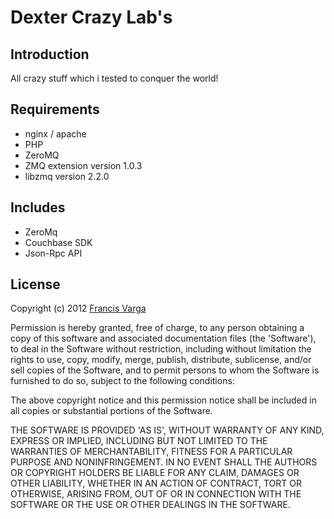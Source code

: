 # Dexter Crazy Lab's

## Introduction

All crazy stuff which i tested to conquer the world!

## Requirements

- nginx / apache
- PHP
- ZeroMQ
 - ZMQ extension version	1.0.3   
 - libzmq version	2.2.0

## Includes
- ZeroMq
- Couchbase SDK
- Json-Rpc API

## License
Copyright (c) 2012 [Francis Varga](http://varga-multimedia.com)

Permission is hereby granted, free of charge, to any person obtaining a copy of this software and associated documentation files (the 'Software'), to deal in the Software without restriction, including without limitation the rights to use, copy, modify, merge, publish, distribute, sublicense, and/or sell copies of the Software, and to permit persons to whom the Software is furnished to do so, subject to the following conditions:

The above copyright notice and this permission notice shall be included in all copies or substantial portions of the Software.

THE SOFTWARE IS PROVIDED 'AS IS', WITHOUT WARRANTY OF ANY KIND, EXPRESS OR IMPLIED, INCLUDING BUT NOT LIMITED TO THE WARRANTIES OF MERCHANTABILITY, FITNESS FOR A PARTICULAR PURPOSE AND NONINFRINGEMENT. IN NO EVENT SHALL THE AUTHORS OR COPYRIGHT HOLDERS BE LIABLE FOR ANY CLAIM, DAMAGES OR OTHER LIABILITY, WHETHER IN AN ACTION OF CONTRACT, TORT OR OTHERWISE, ARISING FROM, OUT OF OR IN CONNECTION WITH THE SOFTWARE OR THE USE OR OTHER DEALINGS IN THE SOFTWARE.
